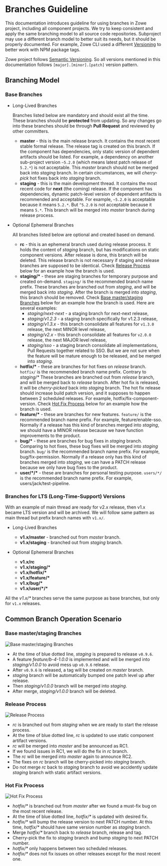 # Branches Guideline

This documentation introduces guideline for using branches in Zowe project, including all component projects. We try to keep consistent and apply the same branching model to all source code repositories. Subproject may use a different branch model to better suit its needs, but it should be properly documented. For example, Zowe CLI used a different [Versioning](https://github.com/zowe/zowe-cli/blob/master/docs/MaintainerVersioning.md) to better work with NPM package tags.

Zowe project follows [Semantic Versioning](https://semver.org). So all versions mentioned in this documentation follows `[major].[minor].[patch]` version pattern.

## Branching Model

### Base Branches

- Long-Lived Branches

  Branches listed below are mandatory and should exist all the time. These branches should be **protected** from updating. So any changes go into these branches should be through **Pull Request** and reviewed by other committers.

  * **master** - this is the main release branch. It contains the most recent stable formal release. The release tag is created on this branch. If the component has dependencies, only static version of dependent artifacts should be listed. For example, a dependency on another sub-project version `~5.2.0` (which means latest patch release of `5.2.*`) is not acceptable. This _master_ branch should not be merged back into _staging_ branch. In certain circumstances, we will _cherry-pick_ hot fixes back into _staging_ branch.
  * **staging** - this is the main development thread. It contains the most recent code for **next** (the coming) release. If the component has dependencies, dynamic patch-level version of dependent artifacts is recommended and acceptable. For example, `~5.2.0` is acceptable because it means `5.2.*`. But `^5.2.0` is not acceptable because it means `5.*`. This branch will be merged into _master_ branch during release process.

- Optional Ephemeral Branches

  All branches listed below are optional and created based on demand.

  * **rc** - this is an ephemeral branch used during release process. It holds the content of _staging_ branch, but has modifications on static component versions. After release is done, this branch will be deleted. This release branch is not necessary if staging and release branches are supposed to be  identical. Check [Release Process](#release-process) below for an example how the branch is used. 
  * **staging/\*** - these are staging branches for temporary purpose and created on-demand. `staging/` is the recommended branch name prefix. These branches are branched out from _staging_, and will be merged back into _staging_. After the branch is merged into _staging_, this branch should be removed. Check [Base master/staging Branches](#base-masterstaging-branches) below for an example how the branch is used. Here are several examples:
    - _staging/next-next_ - a staging branch for next-next release,
    - _staging/v1.2.3_ - a staging branch specifically for v1.2.3 release,
    - _staging/v1.3.x_ - this branch consolidate all features for `v1.3.0` release, the next MINOR level release,
    - _staging/v2.x_ - this branch consolidate all features for `v2.0.0` release, the next MAJOR level release,
    - _staging/sso_ - a staging branch consolidate all implementations, Pull Requests together related to SSO. But we are not sure when the feature will be mature enough to be released, and be merged into _staging_.
  * **hotfix/\*** - these are branches for hot fixes on _release_ branch. `hotfix/` is the recommended branch name prefix. Contrary to _staging/*_ These branches are branched out from _release_ branch, and will be merged back to _release_ branch. After hot fix is released, it will be _cherry-picked_ back into _staging_ branch. The hot fix release should  increase build patch version, and it supposes to happen between 2 scheduled releases. For example, hotfix/fix-component-version. Check [Hot Fix Process](#hot-fix-process) below for an example how the branch is used.
  * **feature/\*** - these are branches for new features. `feature/` is the recommended branch name prefix. For example, feature/enable-sso. Normally if a release has this kind of branches merged into _staging_, we should have a MINOR release because we have function improvements to the product.
  * **bug/\*** - these are branches for bug fixes in _staging_ branch. Comparing to hot fixes, these bug fixes will be merged into _staging_ branch. `bug/` is the recommended branch name prefix. For example, bug/fix-permission. Normally if a release only has this kind of branches merged into _staging_, we can have a PATCH release because we only have bug fixes to the product.
  * **user/\*/\*** - these are branches for personal testing purpose. `users/*/` is the recommended branch name prefix. For example, users/jack/test-pipeline.


### Branches for LTS (Long-Time-Support) Versions

With an example of main thread are ready for v2.x release, then v1.x became LTS version and will be archived. We will follow same pattern as main thread but prefix branch names with `v1.x/`.

- Long-Lived Branches

  * **v1.x/master** - branched out from _master_ branch.
  * **v1.x/staging** - branched out from _staging_ branch.

- Optional Ephemeral Branches

  * **v1.x/rc**
  * **v1.x/staging/\***
  * **v1.x/hotfix/\***
  * **v1.x/feature/\***
  * **v1.x/bug/\***
  * **v1.x/user/\*/\***

All the _v1.x/*_ branches serve the same purpose as base branches, but only for `v1.x` releases.


## Common Branch Operation Scenario

### Base master/staging Branches

![Base master/staging Branches](./images/branching-model-base.png "Base master/staging Branches")

- At the time of blue dotted line, _staging_ is prepared to release `v0.9.6`.
- A feature _feature/b-4-1.0.0_ is implemented and will be merged into _staging/v1.0.0_ to avoid mess up `v0.9.6` release.
- After `v0.9.6` is released, a tag will be created on _master_ branch.
- _staging_ branch will be automatically bumped one patch level up after release.
- Then _staging/v1.0.0_ branch will be merged into _staging_.
- After merge, _staging/v1.0.0_ branch will be deleted.

### Release Process

![Release Process](./images/branching-model-release.png "Release Process")

- _rc_ is branched out from _staging_ when we are ready to start the release process.
- At the time of blue dotted line, _rc_ is updated to use static component artifact versions.
- _rc_ will be merged into _master_ and be announced as RC1.
- If we found issues in RC1, we will do the fix in _rc_ branch.
- The _rc_ will be merged into _master_ again to announce RC2.
- The fixes on _rc_ branch will be cherry-picked into _staging_ branch.
- Do not merge _rc_ back to _staging_ branch to avoid we accidently update _staging_ branch with static artifact versions.
 
### Hot Fix Process

![Hot Fix Process](./images/branching-model-hotfix.png "Hot Fix Process")

- _hotfix/*_ is branched out from _master_ after we found a must-fix bug on the most recent release.
- At the time of blue dotted line, _hotfix/*_ is updated with desired fix.
- _hotfix/*_ will bump the release version to next PATCH number. At this time, _hotfix/*_ should have same version number as _staging_ branch.
- Merge _hotfix/*_ branch back to _release_ branch, release and tag.
- Cherry-pick the fix to _staging_ branch and bump _staging_ to next PATCH number.
- _hotfix/*_ only happens between two scheduled releases.
- _hotfix/*_ does not fix issues on other releases except for the most recent one. 
